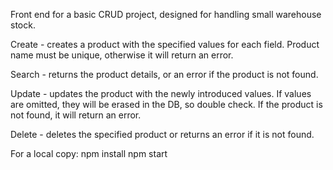 Front end for a basic CRUD project, designed for handling  small warehouse stock.

Create - creates a product with the specified values for each field. Product name must be unique, otherwise it will return an error.

Search - returns the product details, or an error if the product is not found.

Update - updates the product with the newly introduced values. If values are omitted, they will be erased in the DB, so double check. If the product is not found, it will return an error.

Delete - deletes the specified product or returns an error if it is not found.

For a local copy:
npm install
npm start
